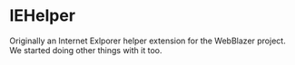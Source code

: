 # IEHelper
Originally an Internet Exlporer helper extension for the WebBlazer project. We started doing other things with it too.
